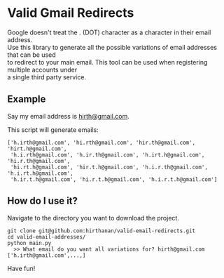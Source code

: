 # Valid Gmail Redirects

Google doesn't treat the . (DOT) character as a character in their email address.  
Use this library to generate all the possible variations of email addresses that can be used  
to redirect to your main email. This tool can be used when registering multiple accounts under  
a single third party service.

## Example

Say my email address is hirth@gmail.com.

This script will generate emails: 
```
['h.irth@gmail.com', 'hi.rth@gmail.com', 'hir.th@gmail.com', 'hirt.h@gmail.com',
 'h.i.rth@gmail.com', 'h.ir.th@gmail.com', 'h.irt.h@gmail.com', 'hi.r.th@gmail.com',
 'hi.rt.h@gmail.com', 'hir.t.h@gmail.com', 'h.i.r.th@gmail.com', 'h.i.rt.h@gmail.com',
 'h.ir.t.h@gmail.com', 'hi.r.t.h@gmail.com', 'h.i.r.t.h@gmail.com']

```

## How do I use it?

Navigate to the directory you want to download the project.  
```
git clone git@github.com:hirthanan/valid-email-redirects.git
cd valid-email-addresses/
python main.py
  >> What email do you want all variations for? hirth@gmail.com
['h.irth@gmail.com',...,]
```

Have fun!
